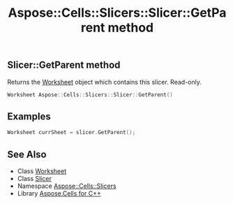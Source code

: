 ﻿---
title: Aspose::Cells::Slicers::Slicer::GetParent method
linktitle: GetParent
second_title: Aspose.Cells for C++ API Reference
description: 'Aspose::Cells::Slicers::Slicer::GetParent method. Returns the Worksheet object which contains this slicer. Read-only in C++.'
type: docs
weight: 2500
url: /cpp/aspose.cells.slicers/slicer/getparent/
---
## Slicer::GetParent method


Returns the [Worksheet](../../../aspose.cells/worksheet/) object which contains this slicer. Read-only.

```cpp
Worksheet Aspose::Cells::Slicers::Slicer::GetParent()
```


## Examples


```cpp
Worksheet currSheet = slicer.GetParent();
```

## See Also

* Class [Worksheet](../../../aspose.cells/worksheet/)
* Class [Slicer](../)
* Namespace [Aspose::Cells::Slicers](../../)
* Library [Aspose.Cells for C++](../../../)
